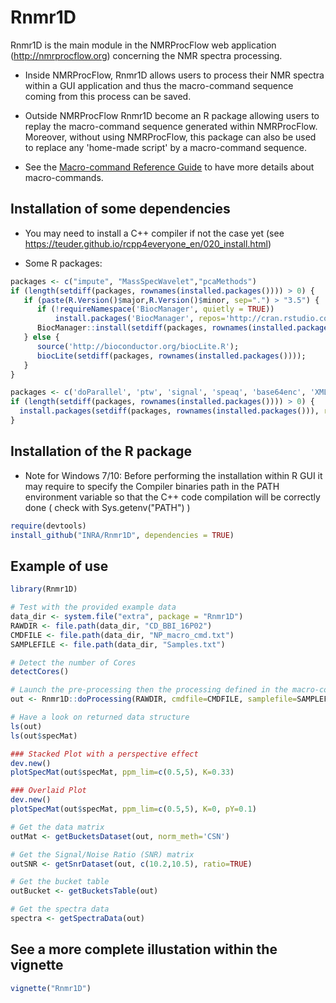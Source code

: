 # Rnmr1D

Rnmr1D is the main module in the NMRProcFlow web application (http://nmrprocflow.org) concerning the NMR spectra processing.

* Inside NMRProcFlow, Rnmr1D allows users to process their NMR spectra within a GUI application and thus the macro-command sequence coming from this process can be saved. 

* Outside NMRProcFlow Rnmr1D become an R package allowing users to replay  the macro-command sequence generated within NMRProcFlow. Moreover, without using NMRProcFlow, this package can also be used to replace any 'home-made script'  by a macro-command sequence.

* See the [Macro-command Reference Guide](https://nmrprocflow.org/themes/pdf/Macrocommand.pdf) to have more details about macro-commands.

## Installation of some dependencies

* You may need to install a C++ compiler if not the case yet (see https://teuder.github.io/rcpp4everyone_en/020_install.html)

* Some R packages:

```R
packages <- c("impute", "MassSpecWavelet","pcaMethods")
if (length(setdiff(packages, rownames(installed.packages()))) > 0) {
   if (paste(R.Version()$major,R.Version()$minor, sep=".") > "3.5") {
      if (!requireNamespace('BiocManager', quietly = TRUE))
          install.packages('BiocManager', repos='http://cran.rstudio.com/');
      BiocManager::install(setdiff(packages, rownames(installed.packages())), version = '3.8');
   } else {
      source('http://bioconductor.org/biocLite.R');
      biocLite(setdiff(packages, rownames(installed.packages())));
   }
}

packages <- c('doParallel', 'ptw', 'signal', 'speaq', 'base64enc', 'XML', 'igraph')
if (length(setdiff(packages, rownames(installed.packages()))) > 0) {
  install.packages(setdiff(packages, rownames(installed.packages())), repos='http://cran.rstudio.com')
}
```

## Installation of the R package 

* Note for Windows 7/10: Before performing the installation within R GUI it may require to specify the Compiler binaries path in the PATH environment variable so that the C++ code compilation will be correctly done ( check with Sys.getenv("PATH") )

```R
require(devtools)
install_github("INRA/Rnmr1D", dependencies = TRUE)
```

## Example of use


```R
library(Rnmr1D)

# Test with the provided example data
data_dir <- system.file("extra", package = "Rnmr1D")
RAWDIR <- file.path(data_dir, "CD_BBI_16P02")
CMDFILE <- file.path(data_dir, "NP_macro_cmd.txt")
SAMPLEFILE <- file.path(data_dir, "Samples.txt")

# Detect the number of Cores
detectCores()

# Launch the pre-processing then the processing defined in the macro-command file
out <- Rnmr1D::doProcessing(RAWDIR, cmdfile=CMDFILE, samplefile=SAMPLEFILE, ncpu=detectCores())

# Have a look on returned data structure
ls(out)
ls(out$specMat)

### Stacked Plot with a perspective effect
dev.new()
plotSpecMat(out$specMat, ppm_lim=c(0.5,5), K=0.33)

### Overlaid Plot
dev.new()
plotSpecMat(out$specMat, ppm_lim=c(0.5,5), K=0, pY=0.1)

# Get the data matrix 
outMat <- getBucketsDataset(out, norm_meth='CSN')

# Get the Signal/Noise Ratio (SNR) matrix 
outSNR <- getSnrDataset(out, c(10.2,10.5), ratio=TRUE)

# Get the bucket table
outBucket <- getBucketsTable(out)

# Get the spectra data
spectra <- getSpectraData(out)
```

## See a more complete illustation within the vignette
```R
vignette("Rnmr1D")
```

